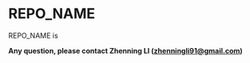 # REPO_NAME 

REPO_NAME is 


**Any question, please contact Zhenning LI (zhenningli91@gmail.com)**

